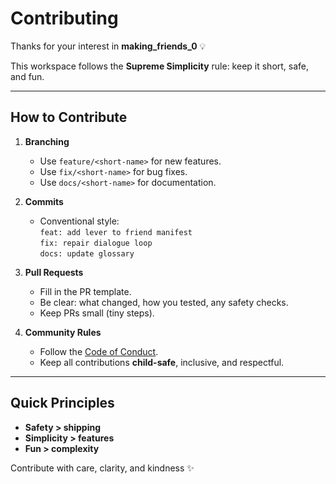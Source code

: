 # Contributing

Thanks for your interest in **making_friends_0** 💡

This workspace follows the **Supreme Simplicity** rule: keep it short, safe, and fun.

---

## How to Contribute

1. **Branching**
   - Use `feature/<short-name>` for new features.
   - Use `fix/<short-name>` for bug fixes.
   - Use `docs/<short-name>` for documentation.

2. **Commits**
   - Conventional style:  
     `feat: add lever to friend manifest`  
     `fix: repair dialogue loop`  
     `docs: update glossary`

3. **Pull Requests**
   - Fill in the PR template.
   - Be clear: what changed, how you tested, any safety checks.
   - Keep PRs small (tiny steps).

4. **Community Rules**
   - Follow the [Code of Conduct](CODE_OF_CONDUCT.md).
   - Keep all contributions **child-safe**, inclusive, and respectful.

---

## Quick Principles

- **Safety > shipping**  
- **Simplicity > features**  
- **Fun > complexity**

Contribute with care, clarity, and kindness ✨
